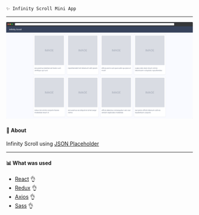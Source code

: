     ✨ Infinity Scroll Mini App
---
![Infinity Scroll Mini App](src/assets/images/preview.png)
#### 🧷 About
Infinity Scroll using [JSON Placeholder](https://jsonplaceholder.typicode.com/)

---
#### 📊 What was used
- [React](https://ru.reactjs.org/) 👌
- [Redux](https://reactrouter.com/) 👌
- [Axios](https://axios-http.com/) 👌
- [Sass](https://sass-lang.com/) 👌

